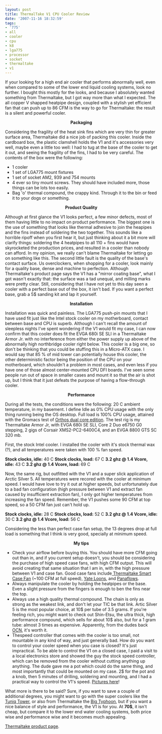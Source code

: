 ```yaml
---
layout: post
title: ThermalTake V1 CPU Cooler Review
date: '2007-11-16 18:32:59'
tags:
- '775'
- all
- cooler
- cpu
- k8
- lga775
- processor
- socket
- thermaltake
- v1
---
```


If your looking for a high end air cooler that performs abnormally well, even when compared to some of the lower end liquid cooling systems, look no further. I bought this mostly for the looks, and because I absolutely wanted something from Thermaltake, but I got way more than what I expected. The all copper V shapped heatpipe design, coupled with a stylish yet efficient fan that can push up to 86 CFM is the way to go for Thermaltake: the result is a silent and powerful cooler.
<p align="center"><strong>Packaging</strong></p>
<p align="left">Considering the fragility of the heat sink fins which are very thin for greater surface area, Thermaltake did a nice job of packing this cooler. Inside the cardboard box,  the plastic clamshell holds the V1 and it's accessories very well, maybe even a little too well: I had to tug at the base of the cooler to get it out, and seeing the fragility of the fins, I had to be very careful. The contents of the box were the following:</p>

<ul>
	<li>1 cooler</li>
	<li>1 set of LGA775 mount fixtures</li>
	<li>1 set of socket AM2, 939 and 754 mounts</li>
	<li>4 ever so tiny mount screws. They should have included more, those things can be lots too easily.</li>
	<li>Bag 'o' thermal compound, the crappy kind. Through it to the bin or feed it to your dogs or something.</li>
</ul>
<p align="center"><strong>Product Quality</strong></p>
<p align="left">Although at first glance the V1 looks perfect, a few minor defects, most of them having little to no impact on product performance. The biggest one is the use of something that looks like thermal adhesive to join the heapipes and the fins instead of soldering the two together. This sounds like a horrible ripoff when you first hear it, but just thinking about it a bit more will clarify things: soldering the 4 heatpipes to all 110 + fins would have skyrocketed the production prices, and resulted in a cooler than nobody can afford. In my opinion, we really can't blame Thermaltake for letting go on something like this. The second little fault is the quality of the base's contact surface. Us overclockers, when shopping for a cooler, look mainly for a quality base, dense and machine to perfection. Although Thermaltake's product page says the V1 has a "mirror coating base", what I got wasn't exactly that: the surface was a tad unequal, and milling marks were pretty clear. Still, considering that I have not yet to this day seen a cooler with a perfect base out of the box, it isn't bad.  If you want a perfect base, grab a 5$ sanding kit and lap it yourself.</p>
<p align="center"><strong>Installation</strong></p>
<p align="left">Installation was quick and painless. The LGA775 push-pin mounts that I have used fit just like the Intel stock cooler on my motherboard, contact between base and CPU is superb. Although I can't recall the amount of sleepless nights I've spent wondering if the V1 would fit my case, I can now confirm that this cooler does fit the EVGA 680i SE SLI in a Thermaltake Armor Jr. with no interference from either the power supply up above of the abnormally high northbridge cooler right below. This cooler is a big one, so don't be thinking that you could be stuffing this in a Micro-ATX case. I would say that 85 % of mid tower can potentially house this cooler, the other deterministic factor being the position of the CPU on your motherboard, which shouldn't a problem in most cases, and even less if you have one of those almost center-mounted CPU DFI boards. I've seen some people run out of space in smaller cases and mount it so that the air is shot up, but I think that it just defeats the purpose of having a flow-through cooler.</p>
<p align="center"> <strong>Performance</strong></p>
<p align="left"> During all the tests, the conditions were the following: 20 C ambient temperature, in my basement. I define Idle as 0% CPU usage with the only thing running being the OS desktop. Full load is 100% CPU usage, attained with the Gromacs test of <a href="http://sp2004.fre3.com/beta/beta2.htm">Orthos dual core edition</a>. The test rig is my Thermaltake Armor Jr, with EVGA 680i SE SLI, Core 2 Duo e6750 G0 stepping,  2 gigs of Corsair XMS2-PC2-6400C4, and an EVGA 8800 GTS SC 320 mb.</p>
<p align="left">First, the stock Intel cooler. I installed the cooler with it's stock thermal wax (?), and all temperatures were taken with 100 % fan speed.</p>

<p align="left"><strong>Stock clocks, idle:</strong> 40 C
<strong> Stock clocks, load:</strong> 67 C
<strong> 3.2 ghz @ 1.4 Vcore, idle:</strong> 43 C
<strong> 3.2 ghz @ 1.4 Vcore, load:</strong> 69 C
</p><p align="left">Now, the same rig, but outfitted with the V1 and a super slick application of Arctic Silver 5. All temperatures were recored with the cooler at minimum speed. I would have love to try it out at higher speeds, but unfortunately due to a bad fan configuration (high pressure between V1 and extract fan caused by insufficient extraction fan), I only got higher temperatures from increasing the fan speed. Remember, the V1 pushes some 90 CFM at top speed, so a 50 CFM fan just can't hold up.</p>

<p align="left"><strong>Stock clocks, idle:</strong> 28 C
<strong> Stock clocks, load:</strong> 52 C
<strong> 3.2 ghz @ 1.4 Vcore, idle:</strong> 30 C
<strong> 3.2 ghz @ 1.4 Vcore, load:</strong> 56 C
</p><p align="left">Considering the less than perfect case fan setup, the 13 degrees drop at full load is something that I think is very good, specially at minimum speed.</p>
<p align="center"><strong>My tips</strong></p>

<ul>
	<li>Check your airflow before buying this. You should have more CFM going out than in, and if you current setup doesn't, you should be considering the purchase of high speed case fans, with high CFM output. This will avoid creating that same situation that I am in, with the high pressure between V1 and case fan. Good case fans include<a href="http://thermaltakeusa.com/2005/dcfans/smartfan/a202829.htm"> Thermaltake Smart Case Fan</a> (~100 CFM at full speed), <a href="http://www.yateloon.com/style/content/CN-02c/product_detail.asp?lang=2&amp;customer_id=1356&amp;name_id=31277&amp;rid=8511&amp;id=38838">Yate Loons</a>, and <a href="http://www.pctoys.com/840556001058.html">Panaflows</a>.</li>
	<li>Always manipulate the cooler by holding the heatpipes or the base. Even a slight pressure from the fingers is enough to ben the fins near the top.</li>
	<li>Always use a high quality thermal compound. The chain is only as strong as the weakest link, and don't let your TIC be that link. Artic Silver 5 is the most popular choice, at 10$ per tube of 3.5 grams. If you're feeling rich, you might want to check out Shin-Etsu, the ultra thick, high performance compound, which sells for about 10$ also, but for a 1 gram tube: almost 3 times as expensive. Apparently, from the dudes back <a href="http://overclock.net">OCN</a>, it's worth it.</li>
	<li>Thespeed controller that comes with the cooler is too small, not mountable in any kind of way, and just generally bad. How do you want to control your cooler speed when you case is closed? It's just impractical. To be able to control the V1 on a closed case, I paid a visit to a local electronics store and showed the guy the stock speed controller, which can be removed from the cooler without cutting anything up anything. The dude gave me a pot which could do the same thing, and most importantly that could be mounted on my case. 2$ for the pot and a knob, then 5 minutes of drilling, soldering and mounting, and I had a practical way to control the V1's speed. <a href="http://www.flickr.com/photos/maximerousseau/1780500778/">Pictures here</a>!</li>
</ul>
What more is there to be said? Sure, if you want to save a couple of additional degrees, you might want to go with the super coolers like the <a href="http://www.tuniq.com.tw/Cooler%20Info/Tower-120.htm">Tuniq Tower</a>, or also from Thermaltake the <a href="http://thermaltakeusa.com/product/Cooler/Retail/cl-p0114/cl-p0114.asp">Big Typhoon</a>, but if you want a nice balance of style and performance, the V1 is for you. At <strong>70$</strong>, it isn't cheap, but compare it to the lower end water cooling systems, both price wise and performance wise and it becomes much appealing.

<a href="http://thermaltakeusa.com/product/Cooler/Retail/Cl-P0401/cl-p0401.asp">Thermaltake product page</a>.